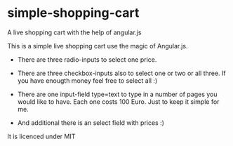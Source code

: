 simple-shopping-cart
====================

A live shopping cart with the help of angular.js

This is a simple live shopping cart use the magic of Angular.js.

- There are three radio-inputs to select one price.

- There are three checkbox-inputs also to select one or two or all three. If you have enougth money feel free to select all :)

- There are one input-field type=text to type in a number of pages you would like to have. Each one costs 100 Euro. Just to keep it simple for me.

- And additional there is an select field with prices :)

It is licenced under MIT


